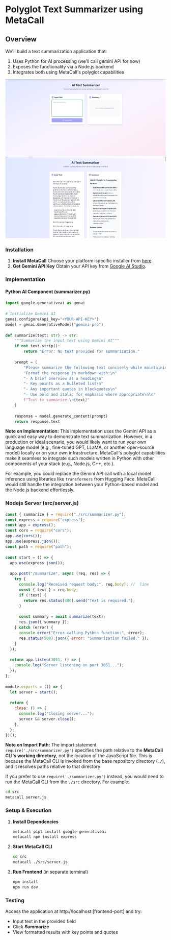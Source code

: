 # Polyglot Text Summarizer using MetaCall

## Overview

We'll build a text summarization application that:

1. Uses Python for AI processing (we'll call gemini API for now)
2. Exposes the functionality via a Node.js backend
3. Integrates both using MetaCall's polyglot capabilities

![UI](./media/UI.png)
![summarized text](./media/summarized-example.png)
### Installation

1. **Install MetaCall**
    Choose your platform-specific installer from [here](https://github.com/metacall/install).
2. **Get Gemini API Key**
    Obtain your API key from [Google AI Studio](https://aistudio.google.com/app/apikey).

### Implementation

#### Python AI Component (summarizer.py)

```python
import google.generativeai as genai

# Initialize Gemini AI
genai.configure(api_key="<YOUR-API-KEY>")
model = genai.GenerativeModel("gemini-pro")

def summarize(text: str) -> str:
    """Summarize the input text using Gemini AI"""
    if not text.strip():
        return "Error: No text provided for summarization."

    prompt = (
        "Please summarize the following text concisely while maintaining key information.\n"
        "Format the response in markdown with:\n"
        "- A brief overview as a heading\n"
        "- Key points as a bulleted list\n"
        "- Any important quotes in blockquotes\n"
        "- Use bold and italic for emphasis where appropriate\n\n"
        f"Text to summarize:\n{text}"
    )

    response = model.generate_content(prompt)
    return response.text
```

**Note on Implementation:**
This implementation uses the Gemini API as a quick and easy way to demonstrate text summarization. However, in a production or ideal scenario, you would likely want to run your own language model (e.g., fine-tuned GPT, LLaMA, or another open-source model) locally or on your own infrastructure. MetaCall's polyglot capabilities make it seamless to integrate such models written in Python with other components of your stack (e.g., Node.js, C++, etc.).

For example, you could replace the Gemini API call with a local model inference using libraries like `transformers` from Hugging Face. MetaCall would still handle the integration between your Python-based model and the Node.js backend effortlessly.

### Nodejs Server (src/server.js)

```javascript
const { summarize } = require("./src/summarizer.py");
const express = require("express");
const app = express();
const cors = require("cors");
app.use(cors());
app.use(express.json());
const path = require("path");

const start = () => {
  app.use(express.json());

  app.post("/summarize", async (req, res) => {
    try {
      console.log("Received request body:", req.body); //  line
      const { text } = req.body;
      if (!text) {
        return res.status(400).send("Text is required.");
      }

      const summary = await summarize(text);
      res.json({ summary });
    } catch (error) {
      console.error("Error calling Python function:", error);
      res.status(500).json({ error: "Summarization failed." });
    }
  });

  return app.listen(3051, () => {
    console.log("Server listening on port 3051...");
  });
};

module.exports = (() => {
  let server = start();

  return {
    close: () => {
      console.log("Closing server...");
      server && server.close();
    },
  };
})();
```

**Note on Import Path:**
The import statement `require('./src/summarizer.py')` specifies the path relative to the **MetaCall CLI's working directory**, not the location of the JavaScript file. This is because the MetaCall CLI is invoked from the base repository directory (`./`), and it resolves paths relative to that directory

If you prefer to use `require('./summarizer.py')` instead, you would need to run the MetaCall CLI from the `./src` directory. For example:

```bash
cd src
metacall server.js
```

### Setup & Execution

1. **Install Dependencies**

    ```bash
    metacall pip3 install google-generativeai
    metacall npm install express
    ```

2. **Start MetaCall CLI**

    ```bash
    cd src
    metacall ./src/server.js
    ```

4. **Run Frontend** (in separate terminal)

    ```bash
    npm install
    npm run dev
    ```

### Testing
Access the application at http://localhost:[frontend-port] and try:

- Input text in the provided field
- Click **Summarize**
- View formatted results with key points and quotes
